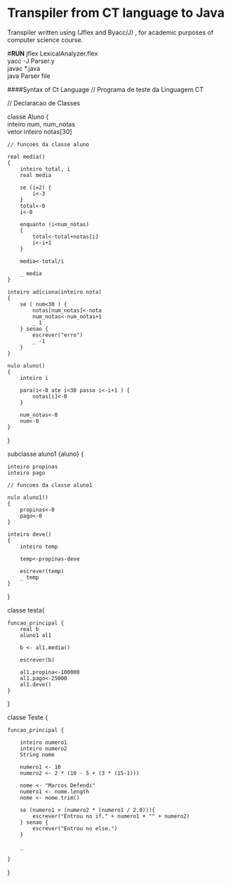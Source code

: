 # Transpiler from CT language to Java

Transpiler written using (Jflex and Byacc/J) , for academic purposes of computer science course.

#**RUN**
jflex LexicalAnalyzer.flex<br/>
yacc -J Parser.y<br/>
javac *.java<br/>
java Parser file<br/>

####Syntax of Ct Language
// Programa de teste da Linguagem CT

// Declaracao de Classes

classe Aluno {<br/>
	inteiro num, num_notas <br/>
	vetor inteiro notas[30]

	// funcoes da classe aluno

	real media()
	{
		inteiro total, i
		real media

		se (i=2) {
			i<-3
		}
		total<-0 
		i<-0

		enquanto (i<num_notas) 
		{ 
  			total<-total+notas[i]
  			i<-i+1
		}

		media<-total/i

		_ media
	}

	inteiro adiciona(inteiro nota)
	{
		se ( num<30 ) {
			notas[num_notas]<-nota
  			num_notas<-num_notas+1
  			_ 1
		} senao {
			escrever("erro")
  			_ -1
		} 
	}

	nulo aluno() 
	{
		inteiro i

		para(i<-0 ate i<30 passo i<-i+1 ) {
			notas[i]<-0
		}

  		num_notas<-0
  		num<-0
	}
}

subclasse aluno1 {aluno} {

	inteiro propinas
	inteiro pago

	// funcoes da classe aluno1

	nulo aluno1()
	{
		propinas<-0
		pago<-0
	}

	inteiro deve()
	{
		inteiro temp

		temp<-propinas-deve

		escrever(temp)
		_ temp
	}
}

classe testa{

	funcao_principal {
		real b
		aluno1 al1

		b <- al1.media()

  		escrever(b)

  		al1.propina<-100000
		al1.pago<-25000
		al1.deve()
	}
}

classe Teste {

	funcao_principal {

		inteiro numero1
		inteiro numero2
		String nome

		numero1 <- 10
		numero2 <- 2 * (10 - 5 + (3 * (15-1)))

		nome <- "Marcos Defendi"
		numero1 <- nome.length
		nome <- nome.trim()

		se (numero1 > (numero2 * (numero1 / 2.0))){
			escrever("Entrou no if." + numero1 + "" + numero2)
		} senao {
			escrever("Entrou no else.")
		}

		_

	}
}

